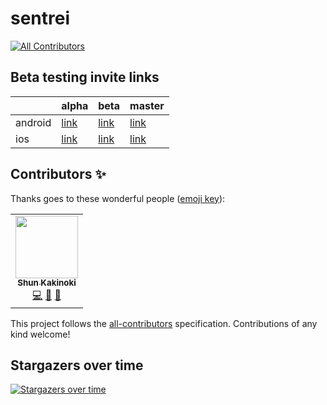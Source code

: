 # sentrei

<!-- prettier-ignore-start -->
<!-- ALL-CONTRIBUTORS-BADGE:START - Do not remove or modify this section -->
[![All Contributors](https://img.shields.io/badge/all_contributors-1-orange.svg?style=flat-square)](#contributors-)
<!-- ALL-CONTRIBUTORS-BADGE:END -->
<!-- prettier-ignore-end -->

## Beta testing invite links

|  | alpha | beta | master |
| --- | --- | --- | --- |
| android | [link](https://appdistribution.firebase.dev/i/dfq8XRGe) | [link](https://appdistribution.firebase.dev/i/hReUCAJq) | [link](https://appdistribution.firebase.dev/i/sXwACykq) |
| ios | [link](https://appdistribution.firebase.dev/i/QxDsYNoB) | [link](https://appdistribution.firebase.dev/i/NbqaJdfa) | [link](https://appdistribution.firebase.dev/i/bNpuzTfZ) |

## Contributors ✨

Thanks goes to these wonderful people ([emoji key](https://allcontributors.org/docs/en/emoji-key)):

<!-- ALL-CONTRIBUTORS-LIST:START - Do not remove or modify this section -->
<!-- prettier-ignore-start -->
<!-- markdownlint-disable -->
<table>
  <tr>
    <td align="center"><a href="https://www.shunkakinoki.com/"><img src="https://avatars0.githubusercontent.com/u/39187513?v=4" width="100px;" alt=""/><br /><sub><b>Shun Kakinoki</b></sub></a><br /><a href="https://github.com/sentrei/sentrei/commits?author=shunkakinoki" title="Code">💻</a> <a href="#projectManagement-shunkakinoki" title="Project Management">📆</a> <a href="#ideas-shunkakinoki" title="Ideas, Planning, & Feedback">🤔</a></td>
  </tr>
</table>

<!-- markdownlint-enable -->
<!-- prettier-ignore-end -->
<!-- ALL-CONTRIBUTORS-LIST:END -->

This project follows the [all-contributors](https://github.com/all-contributors/all-contributors) specification. Contributions of any kind welcome!

## Stargazers over time

[![Stargazers over time](https://starchart.cc/sentrei/sentrei.svg)](https://starchart.cc/sentrei/sentrei)
